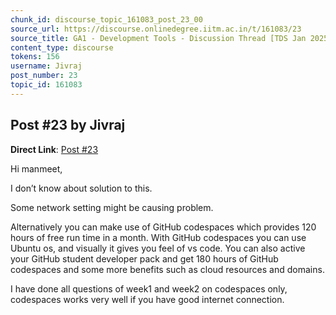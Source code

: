 ```yaml
---
chunk_id: discourse_topic_161083_post_23_00
source_url: https://discourse.onlinedegree.iitm.ac.in/t/161083/23
source_title: GA1 - Development Tools - Discussion Thread [TDS Jan 2025]
content_type: discourse
tokens: 156
username: Jivraj
post_number: 23
topic_id: 161083
---
```


## Post #23 by Jivraj

**Direct Link**: [Post #23](https://discourse.onlinedegree.iitm.ac.in/t/161083/23)

Hi manmeet,

I don’t know about solution to this.

Some network setting might be causing problem.

Alternatively you can make use of GitHub codespaces which provides 120 hours of free run time in a month. With GitHub codespaces you can use Ubuntu os, and visually it gives you feel of vs code. You can also active your GitHub student developer pack and get 180 hours of GitHub codespaces and some more benefits such as cloud resources and domains.

I have done all questions of week1 and week2 on codespaces only, codespaces works very well if you have good internet connection.
